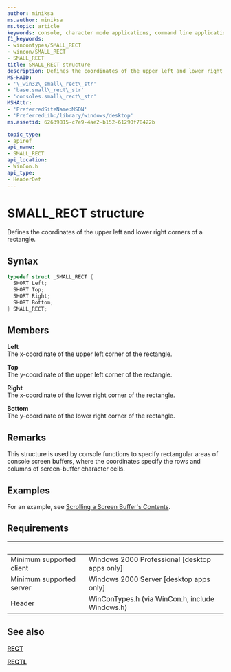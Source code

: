 ```yaml
---
author: miniksa
ms.author: miniksa
ms.topic: article
keywords: console, character mode applications, command line applications, terminal applications, console api
f1_keywords:
- wincontypes/SMALL_RECT
- wincon/SMALL_RECT
- SMALL_RECT
title: SMALL_RECT structure
description: Defines the coordinates of the upper left and lower right corners of a rectangle.
MS-HAID:
- '\_win32\_small\_rect\_str'
- 'base.small\_rect\_str'
- 'consoles.small\_rect\_str'
MSHAttr:
- 'PreferredSiteName:MSDN'
- 'PreferredLib:/library/windows/desktop'
ms.assetid: 62639815-c7e9-4ae2-b152-61290f78422b

topic_type:
- apiref
api_name:
- SMALL_RECT
api_location:
- WinCon.h
api_type:
- HeaderDef
---
```


# SMALL\_RECT structure

Defines the coordinates of the upper left and lower right corners of a rectangle.

## Syntax

```C
typedef struct _SMALL_RECT {
  SHORT Left;
  SHORT Top;
  SHORT Right;
  SHORT Bottom;
} SMALL_RECT;
```

## Members

**Left**  
The x-coordinate of the upper left corner of the rectangle.

**Top**  
The y-coordinate of the upper left corner of the rectangle.

**Right**  
The x-coordinate of the lower right corner of the rectangle.

**Bottom**  
The y-coordinate of the lower right corner of the rectangle.

## Remarks

This structure is used by console functions to specify rectangular areas of console screen buffers, where the coordinates specify the rows and columns of screen-buffer character cells.

## Examples

For an example, see [Scrolling a Screen Buffer's Contents](scrolling-a-screen-buffer-s-contents.md).

## Requirements

| &nbsp; | &nbsp; |
|-|-|
| Minimum supported client | Windows 2000 Professional \[desktop apps only\] |
| Minimum supported server | Windows 2000 Server \[desktop apps only\] |
| Header | WinConTypes.h (via WinCon.h, include Windows.h) |

## See also

[**RECT**](/previous-versions//dd162897(v=vs.85))

[**RECTL**](/previous-versions//dd162907(v=vs.85))